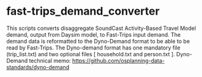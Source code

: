 # fast-trips_demand_converter
This scripts converts disaggregate SoundCast Activity-Based Travel Model demand, output from Daysim model, to Fast-Trips input demand. 
The demand data is reformatted to the Dyno-Demand format to be able to be read by Fast-Trips. 
The Dyno-demand format has one mandatory file (trip_list.txt) and two optional files [ household.txt and person.txt ].
Dyno-Demand technical memo: https://github.com/osplanning-data-standards/dyno-demand 
